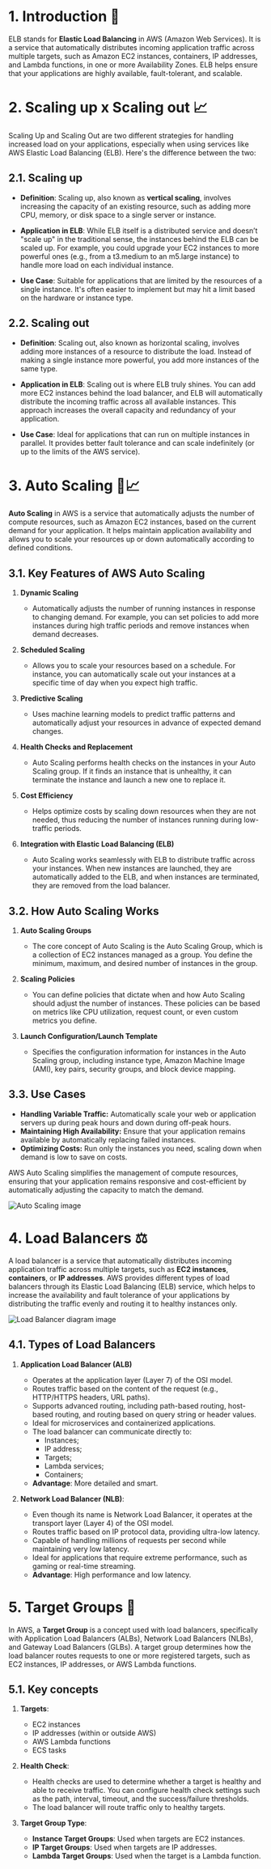 # 1. Introduction 🚩

ELB stands for **Elastic Load Balancing** in AWS (Amazon Web Services). It is a service that automatically distributes incoming application traffic across multiple targets, such as Amazon EC2 instances, containers, IP addresses, and Lambda functions, in one or more Availability Zones. ELB helps ensure that your applications are highly available, fault-tolerant, and scalable.

# 2. Scaling up x Scaling out 📈

Scaling Up and Scaling Out are two different strategies for handling increased load on your applications, especially when using services like AWS Elastic Load Balancing (ELB). Here's the difference between the two:

## 2.1. Scaling up

- **Definition**: Scaling up, also known as **vertical scaling**, involves increasing the capacity of an existing resource, such as adding more CPU, memory, or disk space to a single server or instance.

- **Application in ELB**: While ELB itself is a distributed service and doesn’t "scale up" in the traditional sense, the instances behind the ELB can be scaled up. For example, you could upgrade your EC2 instances to more powerful ones (e.g., from a t3.medium to an m5.large instance) to handle more load on each individual instance.

- **Use Case**: Suitable for applications that are limited by the resources of a single instance. It's often easier to implement but may hit a limit based on the hardware or instance type.

## 2.2. Scaling out

- **Definition**: Scaling out, also known as horizontal scaling, involves adding more instances of a resource to distribute the load. Instead of making a single instance more powerful, you add more instances of the same type.

- **Application in ELB**: Scaling out is where ELB truly shines. You can add more EC2 instances behind the load balancer, and ELB will automatically distribute the incoming traffic across all available instances. This approach increases the overall capacity and redundancy of your application.

- **Use Case**: Ideal for applications that can run on multiple instances in parallel. It provides better fault tolerance and can scale indefinitely (or up to the limits of the AWS service).

# 3. Auto Scaling 🤖📈

**Auto Scaling** in AWS is a service that automatically adjusts the number of compute resources, such as Amazon EC2 instances, based on the current demand for your application. It helps maintain application availability and allows you to scale your resources up or down automatically according to defined conditions.

## 3.1. Key Features of AWS Auto Scaling

1. **Dynamic Scaling**
   - Automatically adjusts the number of running instances in response to changing demand. For example, you can set policies to add more instances during high traffic periods and remove instances when demand decreases.

2. **Scheduled Scaling**
   - Allows you to scale your resources based on a schedule. For instance, you can automatically scale out your instances at a specific time of day when you expect high traffic.

3. **Predictive Scaling**
   - Uses machine learning models to predict traffic patterns and automatically adjust your resources in advance of expected demand changes.

4. **Health Checks and Replacement**
   - Auto Scaling performs health checks on the instances in your Auto Scaling group. If it finds an instance that is unhealthy, it can terminate the instance and launch a new one to replace it.

5. **Cost Efficiency**
   - Helps optimize costs by scaling down resources when they are not needed, thus reducing the number of instances running during low-traffic periods.

6. **Integration with Elastic Load Balancing (ELB)**
   - Auto Scaling works seamlessly with ELB to distribute traffic across your instances. When new instances are launched, they are automatically added to the ELB, and when instances are terminated, they are removed from the load balancer.

## 3.2. How Auto Scaling Works

1. **Auto Scaling Groups**
   - The core concept of Auto Scaling is the Auto Scaling Group, which is a collection of EC2 instances managed as a group. You define the minimum, maximum, and desired number of instances in the group.

2. **Scaling Policies**
   - You can define policies that dictate when and how Auto Scaling should adjust the number of instances. These policies can be based on metrics like CPU utilization, request count, or even custom metrics you define.

3. **Launch Configuration/Launch Template**
   - Specifies the configuration information for instances in the Auto Scaling group, including instance type, Amazon Machine Image (AMI), key pairs, security groups, and block device mapping.

## 3.3. Use Cases

- **Handling Variable Traffic:** Automatically scale your web or application servers up during peak hours and down during off-peak hours.
- **Maintaining High Availability:** Ensure that your application remains available by automatically replacing failed instances.
- **Optimizing Costs:** Run only the instances you need, scaling down when demand is low to save on costs.

AWS Auto Scaling simplifies the management of compute resources, ensuring that your application remains responsive and cost-efficient by automatically adjusting the capacity to match the demand.

![Auto Scaling image](./imgs/elb-auto-scaling.jpg)

# 4. Load Balancers ⚖️

A load balancer is a service that automatically distributes incoming application traffic across multiple targets, such as **EC2 instances**, **containers**, or **IP addresses**. AWS provides different types of load balancers through its Elastic Load Balancing (ELB) service, which helps to increase the availability and fault tolerance of your applications by distributing the traffic evenly and routing it to healthy instances only.

![Load Balancer diagram image](./imgs/elb-load-balancer.jpg)

## 4.1. Types of Load Balancers 

1. **Application Load Balancer (ALB)**
   - Operates at the application layer (Layer 7) of the OSI model.
   - Routes traffic based on the content of the request (e.g., HTTP/HTTPS headers, URL paths).
   - Supports advanced routing, including path-based routing, host-based routing, and routing based on query string or header values.
   - Ideal for microservices and containerized applications.
   - The load balancer can communicate directly to:
      - Instances;
      - IP address;
      - Targets;
      - Lambda services;
      - Containers;
   - **Advantage**: More detailed and smart.

2. **Network Load Balancer (NLB)**:
   - Even though its name is Network Load Balancer, it operates at the transport layer (Layer 4) of the OSI model.
   - Routes traffic based on IP protocol data, providing ultra-low latency.
   - Capable of handling millions of requests per second while maintaining very low latency.
   - Ideal for applications that require extreme performance, such as gaming or real-time streaming.
   - **Advantage**: High performance and low latency.

# 5. Target Groups 🎯

   In AWS, a **Target Group** is a concept used with load balancers, specifically with Application Load Balancers (ALBs), Network Load Balancers (NLBs), and Gateway Load Balancers (GLBs). A target group determines how the load balancer routes requests to one or more registered targets, such as EC2 instances, IP addresses, or AWS Lambda functions.

## 5.1. Key concepts

1. **Targets**:
   - EC2 instances
   - IP addresses (within or outside AWS)
   - AWS Lambda functions
   - ECS tasks

2. **Health Check**:
   - Health checks are used to determine whether a target is healthy and able to receive traffic. You can configure health check settings such as the path, interval, timeout, and the success/failure thresholds.
   - The load balancer will route traffic only to healthy targets.

3. **Target Group Type**:
   - **Instance Target Groups**: Used when targets are EC2 instances.
   - **IP Target Groups**: Used when targets are IP addresses.
   - **Lambda Target Groups**: Used when the target is a Lambda function.




